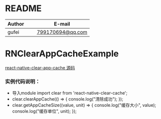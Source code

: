 # README
| Author        |     E-mail      |
| ------------- |:---------------:|
| gufei         | 799170694@qq.com|

# RNClearAppCacheExample
[react-native-clear-app-cache 源码](https://github.com/midas-gufei/react-native-clear-app-cache)

### 实例代码说明：

*   导入module import clear from 'react-native-clear-cache';
*   clear.clearAppCache(() => {
      console.log("清除成功");
    });
*   clear.getAppCacheSize((value, unit) => {
       console.log("缓存大小", value);   
       console.log("缓存单位", unit); 
    });

